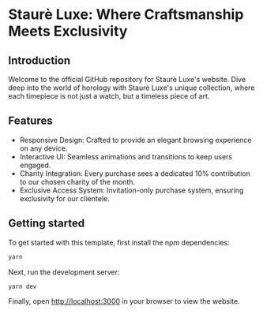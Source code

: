 # Staurè Luxe: Where Craftsmanship Meets Exclusivity

## Introduction

Welcome to the official GitHub repository for Staurè Luxe's website. Dive deep into the world of horology with Staurè Luxe's unique collection, where each timepiece is not just a watch, but a timeless piece of art.

## Features

- Responsive Design: Crafted to provide an elegant browsing experience on any device.
- Interactive UI: Seamless animations and transitions to keep users engaged.
- Charity Integration: Every purchase sees a dedicated 10% contribution to our chosen charity of the month.
- Exclusive Access System: Invitation-only purchase system, ensuring exclusivity for our clientele.

## Getting started

To get started with this template, first install the npm dependencies:

```bash
yarn
```

Next, run the development server:

```bash
yarn dev
```

Finally, open [http://localhost:3000](http://localhost:3000) in your browser to view the website.